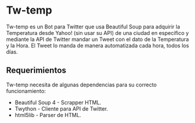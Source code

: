 # Tw-temp

Tw-temp es un Bot para Twitter que usa Beautiful Soup para adquirir la Temperatura desde Yahoo! (sin usar su API) de una ciudad en específico y mediante la API de Twitter mandar un Tweet con el dato de la Temperatura y la Hora. El Tweet lo manda de manera automatizada cada hora, todos los días.



## Requerimientos

Tw-temp necesita de algunas dependencias para su correcto funcionamiento:

- Beautiful Soup 4 - Scrapper HTML.
- Twython - Cliente para API de Twitter.
- html5lib - Parser de HTML.

